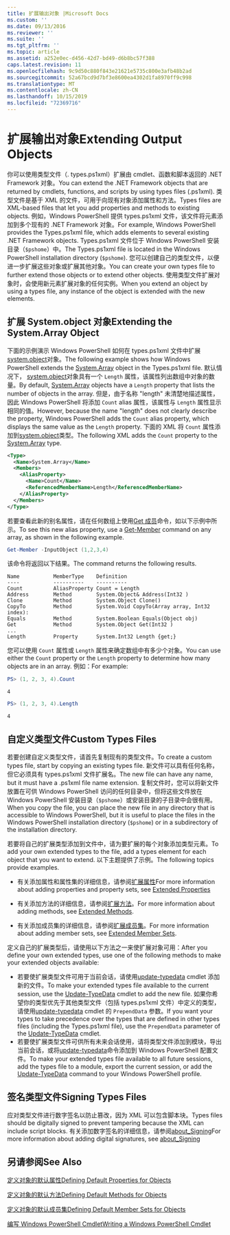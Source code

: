 ```yaml
---
title: 扩展输出对象 |Microsoft Docs
ms.custom: ''
ms.date: 09/13/2016
ms.reviewer: ''
ms.suite: ''
ms.tgt_pltfrm: ''
ms.topic: article
ms.assetid: a252e0ec-d456-42d7-bd49-d6b8bc57f388
caps.latest.revision: 11
ms.openlocfilehash: 9c9d50c880f843e21621e5735c800e3afb48b2ad
ms.sourcegitcommit: 52a67bcd9d7bf3e8600ea4302d1fa8970ff9c998
ms.translationtype: MT
ms.contentlocale: zh-CN
ms.lasthandoff: 10/15/2019
ms.locfileid: "72369716"
---
```

# <a name="extending-output-objects"></a><span data-ttu-id="9d171-102">扩展输出对象</span><span class="sxs-lookup"><span data-stu-id="9d171-102">Extending Output Objects</span></span>

<span data-ttu-id="9d171-103">你可以使用类型文件（. types.ps1xml）扩展由 cmdlet、函数和脚本返回的 .NET Framework 对象。</span><span class="sxs-lookup"><span data-stu-id="9d171-103">You can extend the .NET Framework objects that are returned by cmdlets, functions, and scripts by using types files (.ps1xml).</span></span> <span data-ttu-id="9d171-104">类型文件是基于 XML 的文件，可用于向现有对象添加属性和方法。</span><span class="sxs-lookup"><span data-stu-id="9d171-104">Types files are XML-based files that let you add properties and methods to existing objects.</span></span> <span data-ttu-id="9d171-105">例如，Windows PowerShell 提供 types.ps1xml 文件，该文件将元素添加到多个现有的 .NET Framework 对象。</span><span class="sxs-lookup"><span data-stu-id="9d171-105">For example, Windows PowerShell provides the Types.ps1xml file, which adds elements to several existing .NET Framework objects.</span></span> <span data-ttu-id="9d171-106">Types.ps1xml 文件位于 Windows PowerShell 安装目录（`$pshome`）中。</span><span class="sxs-lookup"><span data-stu-id="9d171-106">The Types.ps1xml file is located in the Windows PowerShell installation directory (`$pshome`).</span></span> <span data-ttu-id="9d171-107">您可以创建自己的类型文件，以便进一步扩展这些对象或扩展其他对象。</span><span class="sxs-lookup"><span data-stu-id="9d171-107">You can create your own types file to further extend those objects or to extend other objects.</span></span> <span data-ttu-id="9d171-108">使用类型文件扩展对象时，会使用新元素扩展对象的任何实例。</span><span class="sxs-lookup"><span data-stu-id="9d171-108">When you extend an object by using a types file, any instance of the object is extended with the new elements.</span></span>

## <a name="extending-the-systemarray-object"></a><span data-ttu-id="9d171-109">扩展 System.object 对象</span><span class="sxs-lookup"><span data-stu-id="9d171-109">Extending the System.Array Object</span></span>

<span data-ttu-id="9d171-110">下面的示例演示 Windows PowerShell 如何在 types.ps1xml 文件中扩展[system.object](/dotnet/api/System.Array)对象。</span><span class="sxs-lookup"><span data-stu-id="9d171-110">The following example shows how Windows PowerShell extends the [System.Array](/dotnet/api/System.Array) object in the Types.ps1xml file.</span></span> <span data-ttu-id="9d171-111">默认情况下， [system.object](/dotnet/api/System.Array)对象具有一个 `Length` 属性，该属性列出数组中对象的数量。</span><span class="sxs-lookup"><span data-stu-id="9d171-111">By default, [System.Array](/dotnet/api/System.Array) objects have a `Length` property that lists the number of objects in the array.</span></span> <span data-ttu-id="9d171-112">但是，由于名称 "length" 未清楚地描述属性，因此 Windows PowerShell 将添加 `Count` alias 属性，该属性与 `Length` 属性显示相同的值。</span><span class="sxs-lookup"><span data-stu-id="9d171-112">However, because the name "length" does not clearly describe the property, Windows PowerShell adds the `Count` alias property, which displays the same value as the `Length` property.</span></span> <span data-ttu-id="9d171-113">下面的 XML 将 `Count` 属性添加到[system.object](/dotnet/api/System.Array)类型。</span><span class="sxs-lookup"><span data-stu-id="9d171-113">The following XML adds the `Count` property to the [System.Array](/dotnet/api/System.Array) type.</span></span>

```xml
<Type>
  <Name>System.Array</Name>
  <Members>
    <AliasProperty>
      <Name>Count</Name>
      <ReferencedMemberName>Length</ReferencedMemberName>
    </AliasProperty>
  </Members>
</Type>

```

<span data-ttu-id="9d171-114">若要查看此新的别名属性，请在任何数组上使用[Get 成员](/powershell/module/Microsoft.PowerShell.Utility/Get-Member)命令，如以下示例中所示。</span><span class="sxs-lookup"><span data-stu-id="9d171-114">To see this new alias property, use a [Get-Member](/powershell/module/Microsoft.PowerShell.Utility/Get-Member) command on any array, as shown in the following example.</span></span>

```powershell
Get-Member -InputObject (1,2,3,4)
```

<span data-ttu-id="9d171-115">该命令将返回以下结果。</span><span class="sxs-lookup"><span data-stu-id="9d171-115">The command returns the following results.</span></span>
```output
Name           MemberType    Definition
----           ----------    ----------
Count          AliasProperty Count = Length
Address        Method        System.Object& Address(Int32 )
Clone          Method        System.Object Clone()
CopyTo         Method        System.Void CopyTo(Array array, Int32 index):
Equals         Method        System.Boolean Equals(Object obj)
Get            Method        System.Object Get(Int32 )
...
Length         Property      System.Int32 Length {get;}
```
<span data-ttu-id="9d171-116">您可以使用 `Count` 属性或 `Length` 属性来确定数组中有多少个对象。</span><span class="sxs-lookup"><span data-stu-id="9d171-116">You can use either the `Count` property or the `Length` property to determine how many objects are in an array.</span></span> <span data-ttu-id="9d171-117">例如：</span><span class="sxs-lookup"><span data-stu-id="9d171-117">For example:</span></span>

```powershell
PS> (1, 2, 3, 4).Count
```

```output
4
```

```powershell
PS> (1, 2, 3, 4).Length
```

```output
4
```

## <a name="custom-types-files"></a><span data-ttu-id="9d171-118">自定义类型文件</span><span class="sxs-lookup"><span data-stu-id="9d171-118">Custom Types Files</span></span>

<span data-ttu-id="9d171-119">若要创建自定义类型文件，请首先复制现有的类型文件。</span><span class="sxs-lookup"><span data-stu-id="9d171-119">To create a custom types file, start by copying an existing types file.</span></span> <span data-ttu-id="9d171-120">新文件可以具有任何名称，但它必须具有 types.ps1xml 文件扩展名。</span><span class="sxs-lookup"><span data-stu-id="9d171-120">The new file can have any name, but it must have a .ps1xml file name extension.</span></span> <span data-ttu-id="9d171-121">复制文件时，您可以将新文件放置在可供 Windows PowerShell 访问的任何目录中，但将这些文件放在 Windows PowerShell 安装目录（`$pshome`）或安装目录的子目录中会很有用。</span><span class="sxs-lookup"><span data-stu-id="9d171-121">When you copy the file, you can place the new file in any directory that is accessible to Windows PowerShell, but it is useful to place the files in the Windows PowerShell installation directory (`$pshome`) or in a subdirectory of the installation directory.</span></span>

<span data-ttu-id="9d171-122">若要将自己的扩展类型添加到文件中，请为要扩展的每个对象添加类型元素。</span><span class="sxs-lookup"><span data-stu-id="9d171-122">To add your own extended types to the file, add a types element for each object that you want to extend.</span></span> <span data-ttu-id="9d171-123">以下主题提供了示例。</span><span class="sxs-lookup"><span data-stu-id="9d171-123">The following topics provide examples.</span></span>

- <span data-ttu-id="9d171-124">有关添加属性和属性集的详细信息，请参阅[扩展属性](./extending-properties-for-objects.md)</span><span class="sxs-lookup"><span data-stu-id="9d171-124">For more information about adding properties and property sets, see [Extended Properties](./extending-properties-for-objects.md)</span></span>

- <span data-ttu-id="9d171-125">有关添加方法的详细信息，请参阅[扩展方法](./defining-default-methods-for-objects.md)。</span><span class="sxs-lookup"><span data-stu-id="9d171-125">For more information about adding methods, see [Extended Methods](./defining-default-methods-for-objects.md).</span></span>

- <span data-ttu-id="9d171-126">有关添加成员集的详细信息，请参阅[扩展成员集](./defining-default-member-sets-for-objects.md)。</span><span class="sxs-lookup"><span data-stu-id="9d171-126">For more information about adding member sets, see [Extended Member Sets](./defining-default-member-sets-for-objects.md).</span></span>

<span data-ttu-id="9d171-127">定义自己的扩展类型后，请使用以下方法之一来使扩展对象可用：</span><span class="sxs-lookup"><span data-stu-id="9d171-127">After you define your own extended types, use one of the following methods to make your extended objects available:</span></span>

- <span data-ttu-id="9d171-128">若要使扩展类型文件可用于当前会话，请使用[update-typedata](/powershell/module/Microsoft.PowerShell.Utility/Update-TypeData) cmdlet 添加新的文件。</span><span class="sxs-lookup"><span data-stu-id="9d171-128">To make your extended types file available to the current session, use the [Update-TypeData](/powershell/module/Microsoft.PowerShell.Utility/Update-TypeData) cmdlet to add the new file.</span></span> <span data-ttu-id="9d171-129">如果你希望你的类型优先于其他类型文件（包括 types.ps1xml 文件）中定义的类型，请使用[update-typedata](/powershell/module/Microsoft.PowerShell.Utility/Update-TypeData) cmdlet 的 `PrependData` 参数。</span><span class="sxs-lookup"><span data-stu-id="9d171-129">If you want your types to take precedence over the types that are defined in other types files (including the Types.ps1xml file), use the `PrependData` parameter of the [Update-TypeData](/powershell/module/Microsoft.PowerShell.Utility/Update-TypeData) cmdlet.</span></span>
- <span data-ttu-id="9d171-130">若要使扩展类型文件可供所有未来会话使用，请将类型文件添加到模块，导出当前会话，或将[update-typedata](/powershell/module/Microsoft.PowerShell.Utility/Update-TypeData)命令添加到 Windows PowerShell 配置文件。</span><span class="sxs-lookup"><span data-stu-id="9d171-130">To make your extended types file available to all future sessions, add the types file to a module, export the current session, or add the [Update-TypeData](/powershell/module/Microsoft.PowerShell.Utility/Update-TypeData) command to your Windows PowerShell profile.</span></span>

## <a name="signing-types-files"></a><span data-ttu-id="9d171-131">签名类型文件</span><span class="sxs-lookup"><span data-stu-id="9d171-131">Signing Types Files</span></span>

<span data-ttu-id="9d171-132">应对类型文件进行数字签名以防止篡改，因为 XML 可以包含脚本块。</span><span class="sxs-lookup"><span data-stu-id="9d171-132">Types files should be digitally signed to prevent tampering because the XML can include script blocks.</span></span> <span data-ttu-id="9d171-133">有关添加数字签名的详细信息，请参阅[about_Signing](/powershell/module/microsoft.powershell.core/about/about_signing)</span><span class="sxs-lookup"><span data-stu-id="9d171-133">For more information about adding digital signatures, see [about_Signing](/powershell/module/microsoft.powershell.core/about/about_signing)</span></span>

## <a name="see-also"></a><span data-ttu-id="9d171-134">另请参阅</span><span class="sxs-lookup"><span data-stu-id="9d171-134">See Also</span></span>

[<span data-ttu-id="9d171-135">定义对象的默认属性</span><span class="sxs-lookup"><span data-stu-id="9d171-135">Defining Default Properties for Objects</span></span>](./extending-properties-for-objects.md)

[<span data-ttu-id="9d171-136">定义对象的默认方法</span><span class="sxs-lookup"><span data-stu-id="9d171-136">Defining Default Methods for Objects</span></span>](./defining-default-methods-for-objects.md)

[<span data-ttu-id="9d171-137">定义对象的默认成员集</span><span class="sxs-lookup"><span data-stu-id="9d171-137">Defining Default Member Sets for Objects</span></span>](./defining-default-member-sets-for-objects.md)

[<span data-ttu-id="9d171-138">编写 Windows PowerShell Cmdlet</span><span class="sxs-lookup"><span data-stu-id="9d171-138">Writing a Windows PowerShell Cmdlet</span></span>](./writing-a-windows-powershell-cmdlet.md)
